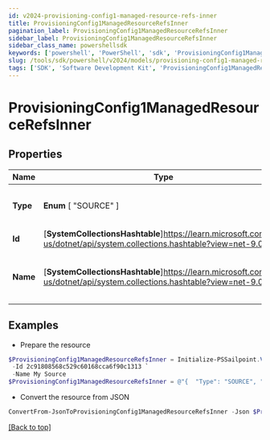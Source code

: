 ```yaml
---
id: v2024-provisioning-config1-managed-resource-refs-inner
title: ProvisioningConfig1ManagedResourceRefsInner
pagination_label: ProvisioningConfig1ManagedResourceRefsInner
sidebar_label: ProvisioningConfig1ManagedResourceRefsInner
sidebar_class_name: powershellsdk
keywords: ['powershell', 'PowerShell', 'sdk', 'ProvisioningConfig1ManagedResourceRefsInner', 'V2024ProvisioningConfig1ManagedResourceRefsInner'] 
slug: /tools/sdk/powershell/v2024/models/provisioning-config1-managed-resource-refs-inner
tags: ['SDK', 'Software Development Kit', 'ProvisioningConfig1ManagedResourceRefsInner', 'V2024ProvisioningConfig1ManagedResourceRefsInner']
---
```



# ProvisioningConfig1ManagedResourceRefsInner

## Properties

Name | Type | Description | Notes
------------ | ------------- | ------------- | -------------
**Type** |  **Enum** [  "SOURCE" ] | The type of object being referenced | [optional] 
**Id** | [**SystemCollectionsHashtable**]https://learn.microsoft.com/en-us/dotnet/api/system.collections.hashtable?view=net-9.0 | ID of the source | [optional] 
**Name** | [**SystemCollectionsHashtable**]https://learn.microsoft.com/en-us/dotnet/api/system.collections.hashtable?view=net-9.0 | Human-readable display name of the source | [optional] 

## Examples

- Prepare the resource
```powershell
$ProvisioningConfig1ManagedResourceRefsInner = Initialize-PSSailpoint.V2024ProvisioningConfig1ManagedResourceRefsInner  -Type SOURCE `
 -Id 2c91808568c529c60168cca6f90c1313 `
 -Name My Source
$ProvisioningConfig1ManagedResourceRefsInner = @"{  "Type": "SOURCE", "Id": "2c91808568c529c60168cca6f90c1313", "Name": "My Source "}"@
```

- Convert the resource from JSON
```powershell
ConvertFrom-JsonToProvisioningConfig1ManagedResourceRefsInner -Json $ProvisioningConfig1ManagedResourceRefsInner
```


[[Back to top]](#) 

